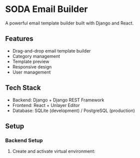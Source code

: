 # SODA Email Builder

A powerful email template builder built with Django and React.

## Features

- Drag-and-drop email template builder
- Category management
- Template preview
- Responsive design
- User management

## Tech Stack

- Backend: Django + Django REST Framework
- Frontend: React + Unlayer Editor
- Database: SQLite (development) / PostgreSQL (production)

## Setup

### Backend Setup

1. Create and activate virtual environment: 
